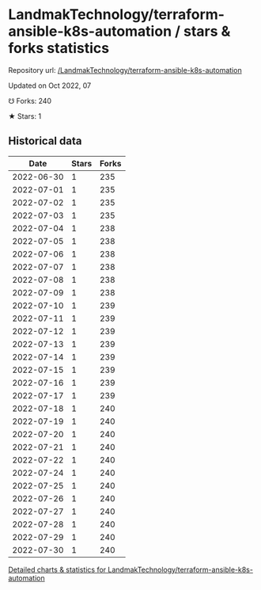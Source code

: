 # LandmakTechnology/terraform-ansible-k8s-automation / stars & forks statistics

Repository url: [/LandmakTechnology/terraform-ansible-k8s-automation](https://github.com/LandmakTechnology/terraform-ansible-k8s-automation)

Updated on Oct 2022, 07

☋ Forks: 240

★ Stars: 1

## Historical data
| Date | Stars | Forks |
|------|-------|-------|
| 2022-06-30 | 1 | 235 | 
| 2022-07-01 | 1 | 235 | 
| 2022-07-02 | 1 | 235 | 
| 2022-07-03 | 1 | 235 | 
| 2022-07-04 | 1 | 238 | 
| 2022-07-05 | 1 | 238 | 
| 2022-07-06 | 1 | 238 | 
| 2022-07-07 | 1 | 238 | 
| 2022-07-08 | 1 | 238 | 
| 2022-07-09 | 1 | 238 | 
| 2022-07-10 | 1 | 239 | 
| 2022-07-11 | 1 | 239 | 
| 2022-07-12 | 1 | 239 | 
| 2022-07-13 | 1 | 239 | 
| 2022-07-14 | 1 | 239 | 
| 2022-07-15 | 1 | 239 | 
| 2022-07-16 | 1 | 239 | 
| 2022-07-17 | 1 | 239 | 
| 2022-07-18 | 1 | 240 | 
| 2022-07-19 | 1 | 240 | 
| 2022-07-20 | 1 | 240 | 
| 2022-07-21 | 1 | 240 | 
| 2022-07-22 | 1 | 240 | 
| 2022-07-24 | 1 | 240 | 
| 2022-07-25 | 1 | 240 | 
| 2022-07-26 | 1 | 240 | 
| 2022-07-27 | 1 | 240 | 
| 2022-07-28 | 1 | 240 | 
| 2022-07-29 | 1 | 240 | 
| 2022-07-30 | 1 | 240 | 


[Detailed charts & statistics for LandmakTechnology/terraform-ansible-k8s-automation](https://reviewgithub.com/rep/LandmakTechnology/terraform-ansible-k8s-automation)
